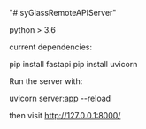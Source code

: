 "# syGlassRemoteAPIServer" 

python > 3.6

current dependencies:

pip install fastapi
pip install uvicorn


Run the server with:

uvicorn server:app --reload

then visit  http://127.0.0.1:8000/